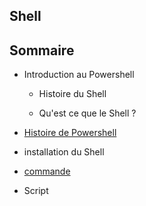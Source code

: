 ## Shell


## Sommaire

* Introduction au  Powershell
    
    * Histoire du Shell
    
    * Qu'est ce que le Shell ?

* [Histoire de Powershell](https://github.com/nsegur66/Powershell/blob/main/Histoire%20du%20Powershell)

* installation du Shell

* [commande](https://github.com/nsegur66/Powershell/blob/main/Commande)

* Script


